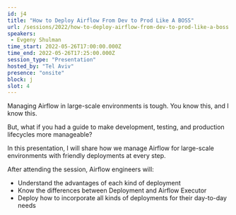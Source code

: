 ```yaml
---
id: j4
title: "How to Deploy Airflow From Dev to Prod Like A BOSS"
url: /sessions/2022/how-to-deploy-airflow-from-dev-to-prod-like-a-boss
speakers:
 - Evgeny Shulman
time_start: 2022-05-26T17:00:00.000Z
time_end: 2022-05-26T17:25:00.000Z
session_type: "Presentation"
hosted_by: "Tel Aviv"
presence: "onsite"
block: j
slot: 4
---
```


Managing Airflow in large-scale environments is tough. You know this, and I know this. 
 
But, what if you had a guide to make development, testing, and production lifecycles more manageable? 
 
In this presentation, I will share how we manage Airflow for large-scale environments with friendly deployments at every step.
 
After attending the session, Airflow engineers will: 
  * Understand the advantages of each kind of deployment 
  * Know the differences between Deployment and Airflow Executor
  * Deploy how to incorporate all kinds of deployments for their day-to-day needs
 